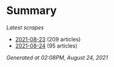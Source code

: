 # Summary
*Latest scrapes*
* [2021-08-23](https://github.com/nuuuwan/news_lk/blob/data/news_lk.2021-08-23.json) (209 articles)
* [2021-08-24](https://github.com/nuuuwan/news_lk/blob/data/news_lk.2021-08-24.json) (95 articles)

*Generated at 02:08PM, August 24, 2021*
